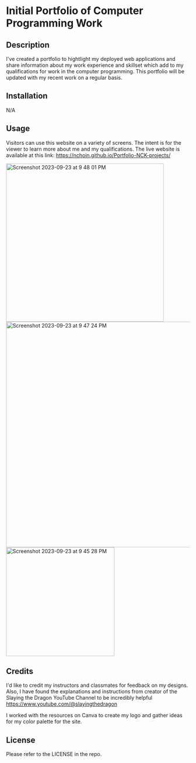 # Initial Portfolio of Computer Programming Work

## Description
I've created a portfolio to hightlight my deployed web applications and share information about my work experience and skillset which add to my qualifications for work in the computer programming. This portfolio will be updated with my recent work on a regular basis.

## Installation

N/A

## Usage
Visitors can use this website on a variety of screens. The intent is for the viewer to learn more about me and my qualifications. The live website is available at this link:
https://nchoin.github.io/Portfolio-NCK-projects/




<img width="432" alt="Screenshot 2023-09-23 at 9 48 01 PM" src="https://github.com/nchoin/Portfolio-NCK-projects/assets/139597297/196ff296-6065-4881-bc46-b6d6d6fee1cf">
<img width="616" alt="Screenshot 2023-09-23 at 9 47 24 PM" src="https://github.com/nchoin/Portfolio-NCK-projects/assets/139597297/0209a217-2ccf-4cf8-8df1-f75434bc4cc3">
<img width="297" alt="Screenshot 2023-09-23 at 9 45 28 PM" src="https://github.com/nchoin/Portfolio-NCK-projects/assets/139597297/773f1313-3465-4c10-a0d5-4b9142f741ff">


## Credits
I'd like to credit my instructors and classmates for feedback on my designs. Also, I have found the explanations and instructions from creator of the Slaying the Dragon YouTube Channel to be incredibly helpful
https://www.youtube.com/@slayingthedragon
 
I worked with the resources on Canva to create my logo and gather ideas for my color palette for the site.

## License
Please refer to the LICENSE in the repo.
